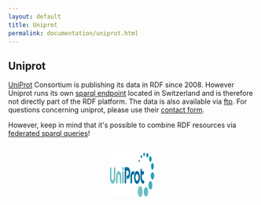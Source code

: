 ```yaml
---
layout: default
title: Uniprot
permalink: documentation/uniprot.html
---
```

## Uniprot
[UniProt](http://www.uniprot.org/) Consortium is publishing its data in RDF since 2008. However Uniprot runs its own [sparql endpoint](http://sparql.uniprot.org/sparql) located in Switzerland and is therefore not directly part of the RDF platform. The data is also available via [ftp](ftp://ftp.uniprot.org/pub/databases/uniprot/current_release/rdf/). For questions concerning uniprot, please use their [contact form](http://www.uniprot.org/contact).

However, keep in mind that it's possible to combine RDF resources via [federated sparql queries](https://www.w3.org/TR/sparql11-federated-query/)!

<br>
<div style="text-align: center">
<img class="hideLink" src="/static/logos/uniprot_logo.svg" alt="uniprot_logo" height="90" width="90">
</div>
